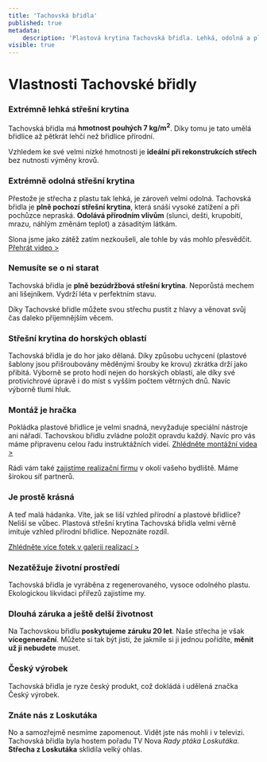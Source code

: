 ```yaml
---
title: 'Tachovská břidla'
published: true
metadata:
    description: 'Plastová krytina Tachovská břidla. Lehká, odolná a plně pochozí. Odolává mechům a lišejníkům. Napište si o vzorek zdarma.'
visible: true
---
```


# Vlastnosti Tachovské břidly

### Extrémně lehká střešní krytina
Tachovská břidla má **hmotnost pouhých 7 kg/m<sup>2</sup>**. Díky tomu je tato umělá břidlice až pětkrát lehčí než břidlice přírodní.

Vzhledem ke své velmi nízké hmotnosti je **ideální při rekonstrukcích střech** bez nutnosti výměny krovů.

### Extrémně odolná střešní krytina
Přestože je střecha z plastu tak lehká, je zároveň velmi odolná. Tachovská břidla je **plně pochozí střešní krytina**, která snáší vysoké zatížení a při pochůzce nepraská.
**Odolává přírodním vlivům** (slunci, dešti, krupobití, mrazu, náhlým změnám teplot) a zásaditým látkám.
 
Slona jsme jako zátěž zatím nezkoušeli, ale tohle by vás mohlo přesvědčit.
<a href="https://youtu.be/2AxvcLnmUSc" target="_blank">Přehrát video ></a>

### Nemusíte se o ni starat
Tachovská břidla je **plně bezúdržbová střešní krytina**. Neporůstá mechem ani lišejníkem. Vydrží léta v perfektním stavu.

Díky Tachovské břidle můžete svou střechu pustit z hlavy a věnovat svůj čas daleko příjemnějším věcem.

### Střešní krytina do horských oblastí
Tachovská břidla je do hor jako dělaná. Díky způsobu uchycení (plastové šablony jsou přišroubovány měděnými šrouby ke krovu) zkrátka drží jako přibitá. Výborně se proto hodí nejen do horských oblastí, ale díky své protivichrové úpravě i do míst s vyšším počtem větrných dnů. Navíc výborně tlumí hluk.

### Montáž je hračka
Pokládka plastové břidlice je velmi snadná, nevyžaduje speciální nástroje ani nářadí. Tachovskou břidlu zvládne položit opravdu každý. Navíc pro vás máme připravenu celou řadu instruktážních videí. [Zhlédněte montážní videa >](../montaz)

Rádi vám také [zajistíme realizační firmu](../kde-koupit) v okolí vašeho bydliště. Máme širokou síť partnerů.

### Je prostě krásná
A teď malá hádanka. Víte, jak se liší vzhled přírodní a plastové břidlice? Neliší se vůbec. Plastová střešní krytina Tachovská břidla velmi věrně imituje vzhled přírodní břidlice. Nepoznáte rozdíl.

[Zhlédněte více fotek v galerii realizací >](../galerie)

### Nezatěžuje životní prostředí
Tachovská břidla je vyráběna z regenerovaného, vysoce odolného plastu. Ekologickou likvidaci přířezů zajistíme my.

### Dlouhá záruka a ještě delší životnost
Na Tachovskou břidlu **poskytujeme záruku 20 let**. Naše střecha je však **vícegenerační**. Můžete si tak být jisti, že jakmile si ji jednou pořídíte, **měnit už ji nebudete** muset.

### Český výrobek
Tachovská břidla je ryze český produkt, což dokládá i udělená značka Český výrobek.

### Znáte nás z Loskutáka
No a samozřejmě nesmíme zapomenout. Vidět jste nás mohli i v televizi. Tachovská břidla byla hostem pořadu TV Nova _Rady ptáka Loskutáka_. **Střecha z Loskutáka** sklidila velký ohlas.
